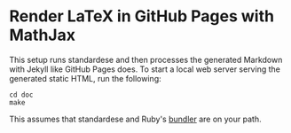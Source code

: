 # Render LaTeX in GitHub Pages with MathJax

This setup runs standardese and then processes the generated Markdown with
Jekyll like GitHub Pages does.  To start a local web server serving the
generated static HTML, run the following:

```
cd doc
make
```

This assumes that standardese and Ruby's [bundler](https://bundler.io/) are on
your path.
